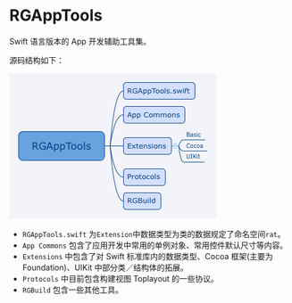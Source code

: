# RGAppTools

Swift 语言版本的 App 开发辅助工具集。

源码结构如下：

![Structure_of_RGAppTools](images/RGAppTools.png)

* `RGAppTools.swift` 为`Extension`中数据类型为类的数据规定了命名空间`rat`。
* `App Commons` 包含了应用开发中常用的单例对象、常用控件默认尺寸等内容。
* `Extensions` 中包含了对 Swift 标准库内的数据类型、Cocoa 框架(主要为 Foundation)、UIKit 中部分类／结构体的拓展。
* `Protocols` 中目前包含构建视图 Toplayout 的一些协议。
* `RGBuild` 包含一些其他工具。
